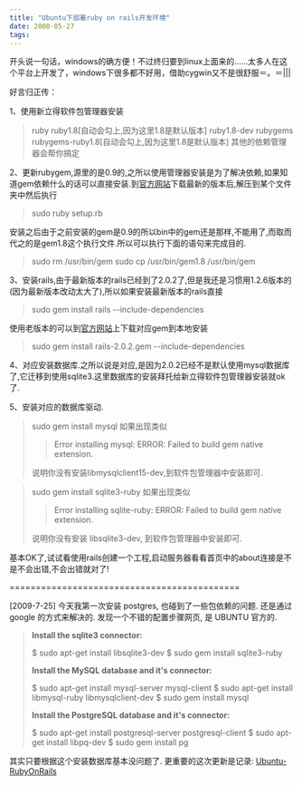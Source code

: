 ```yaml
---
title: "Ubuntu下部署ruby on rails开发环境"
date: 2008-05-27
tags:
---
```


开头说一句话，windows的确方便！不过终归要到linux上面来的……太多人在这个平台上开发了，windows下很多都不好用，借助cygwin又不是很舒服＝。＝|||

好言归正传：

1、使用新立得软件包管理器安装
<blockquote>ruby
ruby1.8[自动会勾上,因为这里1.8是默认版本]
ruby1.8-dev
rubygems
rubygems-ruby1.8[自动会勾上,因为这里1.8是默认版本]
其他的依赖管理器会帮你搞定</blockquote>

2、更新rubygem,源里的是0.9的,之所以使用管理器安装是为了解决依赖,如果知道gem依赖什么的话可以直接安装.到<a href="http://rubyforge.org/frs/?group_id=126">官方网站</a>下载最新的版本后,解压到某个文件夹中然后执行
<blockquote>sudo ruby setup.rb</blockquote>
安装之后由于之前安装的gem是0.9的所以bin中的gem还是那样,不能用了,而取而代之的是gem1.8这个执行文件.所以可以执行下面的语句来完成目的.
<blockquote>sudo rm /usr/bin/gem
sudo cp /usr/bin/gem1.8 /usr/bin/gem</blockquote>

3、安装rails,由于最新版本的rails已经到了2.0.2了,但是我还是习惯用1.2.6版本的(因为最新版本改动太大了),所以如果安装最新版本的rails直接
<blockquote>sudo gem install rails --include-dependencies</blockquote>
使用老版本的可以到<a href="http://rubyforge.org/frs/?group_id=307">官方网站</a>上下载对应gem到本地安装
<blockquote>sudo gem install rails-2.0.2.gem --include-dependencies</blockquote>

4、对应安装数据库.之所以说是对应,是因为2.0.2已经不是默认使用mysql数据库了,它迁移到使用sqlite3.这里数据库的安装拜托给新立得软件包管理器安装就ok了.

5、安装对应的数据库驱动.
<blockquote>sudo gem install mysql
如果出现类似
<blockquote>Error installing mysql:
ERROR: Failed to build gem native extension.</blockquote>说明你没有安装libmysqlclient15-dev,到软件包管理器中安装即可.</blockquote>
<blockquote>sudo gem install sqlite3-ruby
如果出现类似
<blockquote>Error installing sqlite-ruby:
ERROR: Failed to build gem native extension.</blockquote>说明你没有安装 libsqlite3-dev, 到软件包管理器中安装即可.</blockquote>

基本OK了,试试看使用rails创建一个工程,启动服务器看看首页中的about连接是不是不会出错,不会出错就对了!

============================================

[2009-7-25]
今天我第一次安装 postgres, 也碰到了一些包依赖的问题. 还是通过 google 的方式来解决的. 发现一个不错的配置步骤网页, 是 UBUNTU 官方的.

<blockquote><strong>Install the sqlite3 connector:</strong>

$ sudo apt-get install libsqlite3-dev
$ sudo gem install sqlite3-ruby

<strong>Install the MySQL database and it's connector:</strong>

$ sudo apt-get install mysql-server mysql-client
$ sudo apt-get install libmysql-ruby libmysqlclient-dev
$ sudo gem install mysql

<strong>Install the PostgreSQL database and it's connector:</strong>

$ sudo apt-get install postgresql-server postgresql-client
$ sudo apt-get install libpq-dev
$ sudo gem install pg</blockquote>

其实只要根据这个安装数据库基本没问题了.
更重要的这次更新是记录: <a href="https://help.ubuntu.com/community/RubyOnRails">Ubuntu-RubyOnRails</a>
